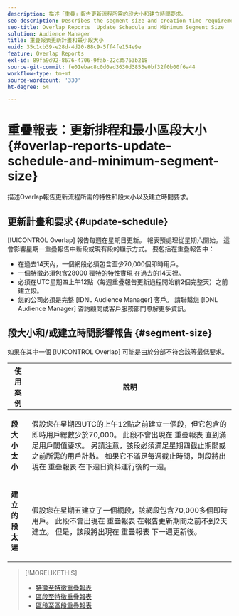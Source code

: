 ```yaml
---
description: 描述「重疊」報告更新流程所需的段大小和建立時間要求。
seo-description: Describes the segment size and creation time requirements required by the Overlap report update process.
seo-title: Overlap Reports  Update Schedule and Minimum Segment Size
solution: Audience Manager
title: 重疊報表更新計畫和最小段大小
uuid: 35c1cb39-e28d-4d20-88c9-5ff4fe154e9e
feature: Overlap Reports
exl-id: 89fa9d92-8676-4706-9fab-22c35763b218
source-git-commit: fe01ebac8c0d0ad3630d3853e0bf32f0b00f6a44
workflow-type: tm+mt
source-wordcount: '330'
ht-degree: 6%

---
```


# 重疊報表：更新排程和最小區段大小{#overlap-reports-update-schedule-and-minimum-segment-size}

描述Overlap報告更新流程所需的特性和段大小以及建立時間要求。

## 更新計畫和要求 {#update-schedule}

[!UICONTROL Overlap] 報告每週在星期日更新。 報表預處理從星期六開始。 這會影響星期一重疊報告中新段或現有段的顯示方式。 要包括在重疊報告中：

* 在過去14天內，一個網段必須包含至少70,000個即時用戶。
* 一個特徵必須包含28000 [獨特的特性實現](/help/using/features/traits/trait-and-segment-qualification-reference.md) 在過去的14天裡。
* 必須在UTC星期四上午12點（每週重疊報告更新過程開始前2個完整天）之前建立段。
* 您的公司必須是完整 [!DNL Audience Manager] 客戶。 請聯繫您 [!DNL Audience Manager] 咨詢顧問或客戶服務部門瞭解更多資訊。

## 段大小和/或建立時間影響報告 {#segment-size}

如果在其中一個 [!UICONTROL Overlap] 可能是由於分部不符合該等最低要求。

<table id="table_BE2937C1FA314BBDBD1D026321D6E6B1"> 
 <thead> 
  <tr> 
   <th colname="col1" class="entry"> 使用案例 </th> 
   <th colname="col2" class="entry"> 說明 </th> 
  </tr> 
 </thead>
 <tbody> 
  <tr> 
   <td colname="col1"> <p> <b>段大小太小</b> </p> </td> 
   <td colname="col2"> <p>假設您在星期四UTC的上午12點之前建立一個段，但它包含的即時用戶總數少於70,000。 此段不會出現在 <span class="wintitle"> 重疊報表</span> 直到滿足用戶閾值要求。 另請注意，該段必須滿足星期四截止期間或之前所需的用戶計數。 如果它不滿足每週截止時間，則段將出現在 <span class="wintitle"> 重疊報表</span> 在下週日資料運行後的一週。 </p> </td> 
  </tr> 
  <tr> 
   <td colname="col1"> <p> <b>建立的段太遲</b> </p> </td> 
   <td colname="col2"> <p>假設您在星期五建立了一個網段，該網段包含70,000多個即時用戶。 此段不會出現在 <span class="wintitle"> 重疊報表</span> 在報告更新期間之前不到2天建立。 但是，該段將出現在 <span class="wintitle"> 重疊報表</span> 下一週更新後。 </p> </td> 
  </tr> 
 </tbody> 
</table>

>[!MORELIKETHIS]
>
>* [特徵至特徵重疊報表](../../reporting/dynamic-reports/trait-trait-overlap-report.md#trait-to-trait-overlap-report)
>* [區段至特徵重疊報表](../../reporting/dynamic-reports/segment-trait-overlap-report.md)
>* [區段至區段重疊報表](../../reporting/dynamic-reports/segment-segment-overlap-report.md)

